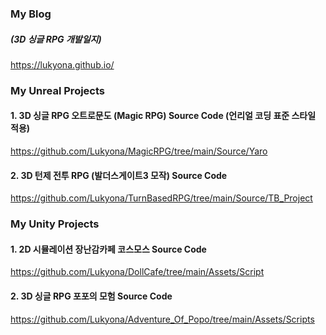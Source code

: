 

### My Blog
##### (3D 싱글 RPG 개발일지)
https://lukyona.github.io/



### My Unreal Projects
#### 1. 3D 싱글 RPG 오트로문도 (Magic RPG) Source Code (언리얼 코딩 표준 스타일 적용)
https://github.com/Lukyona/MagicRPG/tree/main/Source/Yaro

#### 2. 3D 턴제 전투 RPG (발더스게이트3 모작) Source Code
https://github.com/Lukyona/TurnBasedRPG/tree/main/Source/TB_Project

### My Unity Projects
#### 1. 2D 시뮬레이션 장난감카페 코스모스 Source Code
https://github.com/Lukyona/DollCafe/tree/main/Assets/Script

#### 2. 3D 싱글 RPG 포포의 모험 Source Code
https://github.com/Lukyona/Adventure_Of_Popo/tree/main/Assets/Scripts




<!--
**Lukyona/Lukyona** is a ✨ _special_ ✨ repository because its `README.md` (this file) appears on your GitHub profile.

Here are some ideas to get you started:

- 🔭 I’m currently working on ...
- 🌱 I’m currently learning ...
- 👯 I’m looking to collaborate on ...
- 🤔 I’m looking for help with ...
- 💬 Ask me about ...
- 📫 How to reach me: ...
- 😄 Pronouns: ...
- ⚡ Fun fact: ...
-->
